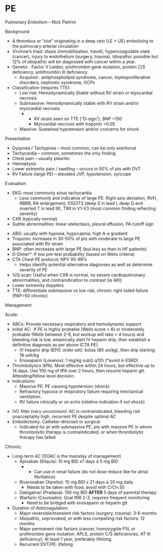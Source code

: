 # PE
 
Pulmonary Embolism – Nick Pietrini

Background

-   A thrombus or “clot” originating in a deep vein (LE > UE) embolizing
    to the pulmonary arterial circulation
-   Virchow’s
    triad: stasis (immobilization, travel), hypercoagulable state
    (cancer), injury to endothelium (surgery, trauma). Idiopathic
    possible but 12% of idiopathic will be diagnosed with cancer within
    a year.
-   Genetic
    : Factor V Leiden, prothrombin gene mutation, protein C/S
    deficiency, antithrombin III deficiency
    -   Acquired
        : antiphospholipid syndrome, cancer, myeloproliferative
        disorders, nephrotic syndrome, OCPs
-   Classification (requires TTE):
    -   Low risk:
        Hemodynamically Stable without RV strain or myocardial necrosis
    -   Submassive:
        Hemodynamically stable with RV strain and/or myocardial necrosis
        -   -   RV strain seen on TTE (“D-sign”), BNP >150
            -   Myocardial necrosis with troponin >0.05
    -   Massive:
        Sustained hypotension and/or concerns for shock

Presentation

-   Dyspnea / Tachypnea – most common, can be only exertional
-   Tachycardia – common, sometimes the only finding
-   Chest pain – usually pleuritic
-   Hemoptysis
-   Lower extremity pain / swelling – occurs in 50% of pts with DVT
-   RV Failure (large PE) – elevated JVP, hypotension, syncope

Evaluation

-   EKG: most commonly sinus tachycardia
    -   Less
        commonly and indicative of large PE: Right axis deviation, RVH,
        RBBB, RA enlargement, S1Q3T3 (deep S in lead I, deep Q and
        inverted T in lead III), TWI in V1-V3 (most common finding
        reflecting severity)
-   CXR (typically normal)
-   Subtle
    abnormalities: linear atelectasis, pleural effusion, PA cutoff sign

<!-- -->

-   ABG: usually with hypoxia, hypocapnia, high A-a gradient
-   Troponin: increases in 30-50% of pts with moderate to large PE
    associated with RV strain
-   BNP: often increases with large PE (but less so than in HF patients)
-   D-Dimer\*: If low pre-test probability (based on Wells criteria)
-   CTA Chest PE protocol; NPV 95-99%
    -   Helps
        identify potential alternative diagnoses as well as determine
        severity of PE
-   V/Q scan: Useful when CXR is normal, no severe cardiopulmonary
    abnormalities, and contraindication to contrast (ie AKI)
-   Lower extremity dopplers
-   TTE: differentiate submassive vs low risk, chronic right sided
    failure (PAP>50 chronic)

Management

Acute:

-   ABCs: Provide necessary respiratory and hemodynamic support
-   Initial AC:  If PE is highly probable (Wells score > 6) or
    moderately probable (Wells between 2-6, but workup will take > 4
    hours) and bleeding risk is low, empirically start IV heparin drip,
    then establish a definitive diagnosis as per above (CTA PE).
    -   IV heparin drip (EPIC order set): bolus (80 un/kg), then drip
        starting 18 unit/kg
    -   Enoxaparin (Lovenox): 1 mg/kg subQ q12h (\*avoid in ESRD)
-   Thrombolytics (tPA): Most effective within 24 hours, but effective
    up to 14 days. Use 100 mg of tPA over 2 hours, then resume heparin
    gtt. Attending/fellow level decision.
-   Indications:
    -   Massive PE: PE causing hypotension (shock)
    -   Refractory hypoxia or respiratory failure requiring
            mechanical ventilation.
    -   RV failure clinically or on echo (relative indication if not
            shock)

<!-- -->

-   IVC filter (very uncommon): AC is contraindicated, bleeding risk
    unacceptably high, recurrent PE despite optimal AC
-   Embolectomy: Catheter-directed or surgical
    -   Indicated for pt with submassive PE, pts with massive PE in whom
        thrombolytic therapy is contraindicated, or when thrombolytic
        therapy has failed

Chronic:

-   Long-term AC (DOAC is the mainstay of management)
    -   Apixaban (Eliquis): 10 mg BID x7 days
        à
        5 mg BID
        -   -   Can use in renal failure (do not dose reduce like for
                atrial fibrillation)
    -   Rivaroxaban (Xarelto): 15 mg BID x 21 days
        à
        20 mg daily
        -   Needs to be taken with food, avoid with CrCl\<30
    -   Dabigatran (Pradaxa): 150 mg BID **AFTER** 5 days of parental
        therapy
    -   Warfarin (Coumadin): Goal INR 2-3, requires frequent monitoring
        -   Need to be bridged with enoxaparin or heparin gtt
-   Duration of Anticoagulation:
    -   Major reversible/transient risk factors (surgery, trauma): 3-6
        months
    -   Idiopathic, unprovoked, or with less compelling risk factors: 12
        months
    -   Major permanent risk factors (cancer, homozygote F5L or
        prothrombin gene mutation, APLS, protein C/S deficiencies, AT
        III deficiency): At least 1 year, preferably lifelong.
    -   Recurrent DVT/PE: lifelong

